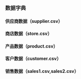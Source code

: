 ### 数据字典

#### 供应商数据（supplier.csv）


#### 商店数据（store.csv）

#### 产品数据（product.csv）

#### 客户数据（customer.csv）

#### 销售数据（sales1.csv,sales2.csv）
